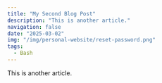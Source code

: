 ```yaml
---
title: "My Second Blog Post"
description: "This is another article."
navigation: false
date: "2025-03-02"
img: "/img/personal-website/reset-password.png"
tags:
  - Bash
---
```


This is another article.
